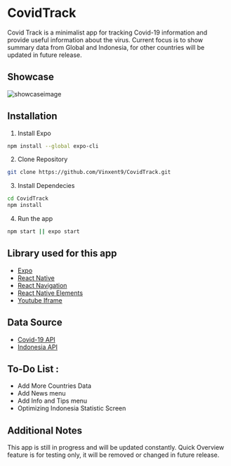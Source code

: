 # CovidTrack
Covid Track is a minimalist app for tracking Covid-19 information and provide useful information about the virus.
Current focus is to show summary data from Global and Indonesia, for other countries will be updated in future release.

## Showcase
![showcaseimage](https://github.com/Vinxent9/CovidTrack/blob/master/assets/showcase.jpg)

## Installation
1. Install Expo
```bash
npm install --global expo-cli
```
2. Clone Repository
```bash
git clone https://github.com/Vinxent9/CovidTrack.git
```

3. Install Dependecies
```bash
cd CovidTrack
npm install
```
4. Run the app
```bash
npm start || expo start
```
## Library used for this app

- [Expo](https://expo.io/)
- [React Native](https://reactnative.dev/)
- [React Navigation](https://reactnavigation.org/)
- [React Native Elements](https://github.com/react-native-elements/react-native-elements)
- [Youtube Iframe](https://github.com/LonelyCpp/react-native-youtube-iframe)

## Data Source
- [Covid-19 API](https://github.com/mathdroid/covid-19-api)
- [Indonesia API](https://indonesia-covid-19.mathdro.id/api)

## To-Do List :
- Add More Countries Data
- Add News menu
- Add Info and Tips menu
- Optimizing Indonesia Statistic Screen

## Additional Notes
This app is still in progress and will be updated constantly.
Quick Overview feature is for testing only, it will be removed or changed in future release.


